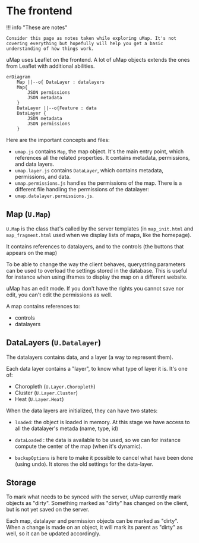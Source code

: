 # The frontend

!!! info "These are notes"

    Consider this page as notes taken while exploring uMap. It's not covering everything but hopefully will help you get a basic understanding of how things work.

uMap uses Leaflet on the frontend. A lot of uMap objects extends the ones from Leaflet with additional abilities.

```mermaid
erDiagram
    Map ||--o{ DataLayer : datalayers
    Map{
	    JSON permissions
	    JSON metadata
    }
    DataLayer ||--o{Feature : data
    DataLayer {
	    JSON metadata
	    JSON permissions
    }
```

Here are the important concepts and files:

- `umap.js` contains `Map`, the map object. It's the main entry point, which references all the related properties. It contains metadata, permissions, and data layers.
- `umap.layer.js` contains `DataLayer`, which contains metadata, permissions, and data.
- `umap.permissions.js` handles the permissions of the map. There is a different file handling the permissions of the datalayer:
- `umap.datalayer.permissions.js`.

## Map (`U.Map`)

`U.Map` is the class that's called by the server templates (in `map_init.html` and `map_fragment.html` used when we display lists of maps, like the homepage).

It contains references to datalayers, and to the controls (the buttons that appears on the map)

To be able to change the way the client behaves, querystring parameters can be used to overload the settings stored in the database. This is useful for instance when using iframes to display the map on a different website.

uMap has an edit mode. If you don't have the rights you cannot save nor edit, you can't edit the permissions as well.

A map contains references to:

- controls
- datalayers

## DataLayers (`U.Datalayer`)

The datalayers contains data, and a layer (a way to represent them).

Each data layer contains a "layer", to know what type of layer it is. It's one of:

- Choropleth (`U.Layer.Choropleth`)
- Cluster (`U.Layer.Cluster`)
- Heat (`U.Layer.Heat`)

When the data layers are initialized, they can have two states:
- `loaded`: the object is loaded in memory. At this stage we have access to all the datalayer's metada (name, type, id)
- `dataLoaded` : the data is available to be used, so we can for instance compute the center of the map (when it's dynamic).

- `backupOptions` is here to make it possible to cancel what have been done (using undo). It stores the old settings for the data-layer.

## Storage

To mark what needs to be synced with the server, uMap currently mark objects as "dirty". Something marked as "dirty" has changed on the client, but is not yet saved on the server.

Each map, datalayer and permission objects can be marked as "dirty". When a change is made on an object, it will mark its parent as "dirty" as well, so it can be updated accordingly.
